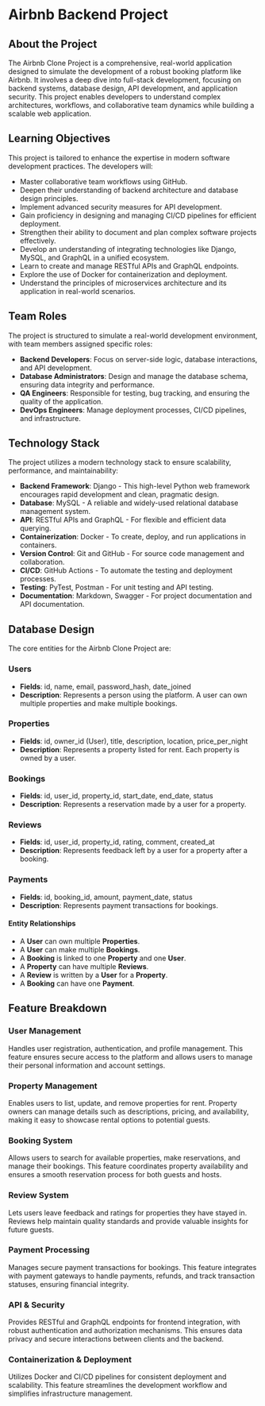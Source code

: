 # Airbnb Backend Project

## About the Project

The Airbnb Clone Project is a comprehensive, real-world application designed to simulate the development of a robust booking platform like Airbnb. It involves a deep dive into full-stack development, focusing on backend systems, database design, API development, and application security. This project enables developers to understand complex architectures, workflows, and collaborative team dynamics while building a scalable web application.

## Learning Objectives

This project is tailored to enhance the expertise in modern software development practices. The developers will:

- Master collaborative team workflows using GitHub.
- Deepen their understanding of backend architecture and database design principles.
- Implement advanced security measures for API development.
- Gain proficiency in designing and managing CI/CD pipelines for efficient deployment.
- Strengthen their ability to document and plan complex software projects effectively.
- Develop an understanding of integrating technologies like Django, MySQL, and GraphQL in a unified ecosystem.
- Learn to create and manage RESTful APIs and GraphQL endpoints.
- Explore the use of Docker for containerization and deployment.
- Understand the principles of microservices architecture and its application in real-world scenarios.

## Team Roles

The project is structured to simulate a real-world development environment, with team members assigned specific roles:

- **Backend Developers**: Focus on server-side logic, database interactions, and API development.
- **Database Administrators**: Design and manage the database schema, ensuring data integrity and performance.
- **QA Engineers**: Responsible for testing, bug tracking, and ensuring the quality of the application.
- **DevOps Engineers**: Manage deployment processes, CI/CD pipelines, and infrastructure.

## Technology Stack

The project utilizes a modern technology stack to ensure scalability, performance, and maintainability:

- **Backend Framework**: Django - This high-level Python web framework encourages rapid development and clean, pragmatic design.
- **Database**: MySQL - A reliable and widely-used relational database management system.
- **API**: RESTful APIs and GraphQL - For flexible and efficient data querying.
- **Containerization**: Docker - To create, deploy, and run applications in containers.
- **Version Control**: Git and GitHub - For source code management and collaboration.
- **CI/CD**: GitHub Actions - To automate the testing and deployment processes.
- **Testing**: PyTest, Postman - For unit testing and API testing.
- **Documentation**: Markdown, Swagger - For project documentation and API documentation.

## Database Design

The core entities for the Airbnb Clone Project are:

### Users

- **Fields**: id, name, email, password_hash, date_joined
- **Description**: Represents a person using the platform. A user can own multiple properties and make multiple bookings.

### Properties

- **Fields**: id, owner_id (User), title, description, location, price_per_night
- **Description**: Represents a property listed for rent. Each property is owned by a user.

### Bookings

- **Fields**: id, user_id, property_id, start_date, end_date, status
- **Description**: Represents a reservation made by a user for a property.

### Reviews

- **Fields**: id, user_id, property_id, rating, comment, created_at
- **Description**: Represents feedback left by a user for a property after a booking.

### Payments

- **Fields**: id, booking_id, amount, payment_date, status
- **Description**: Represents payment transactions for bookings.

#### Entity Relationships

- A **User** can own multiple **Properties**.
- A **User** can make multiple **Bookings**.
- A **Booking** is linked to one **Property** and one **User**.
- A **Property** can have multiple **Reviews**.
- A **Review** is written by a **User** for a **Property**.
- A **Booking** can have one **Payment**.

## Feature Breakdown

### User Management

Handles user registration, authentication, and profile management. This feature ensures secure access to the platform and allows users to manage their personal information and account settings.

### Property Management

Enables users to list, update, and remove properties for rent. Property owners can manage details such as descriptions, pricing, and availability, making it easy to showcase rental options to potential guests.

### Booking System

Allows users to search for available properties, make reservations, and manage their bookings. This feature coordinates property availability and ensures a smooth reservation process for both guests and hosts.

### Review System

Lets users leave feedback and ratings for properties they have stayed in. Reviews help maintain quality standards and provide valuable insights for future guests.

### Payment Processing

Manages secure payment transactions for bookings. This feature integrates with payment gateways to handle payments, refunds, and track transaction statuses, ensuring financial integrity.

### API & Security

Provides RESTful and GraphQL endpoints for frontend integration, with robust authentication and authorization mechanisms. This ensures data privacy and secure interactions between clients and the backend.

### Containerization & Deployment

Utilizes Docker and CI/CD pipelines for consistent deployment and scalability. This feature streamlines the development workflow and simplifies infrastructure management.
